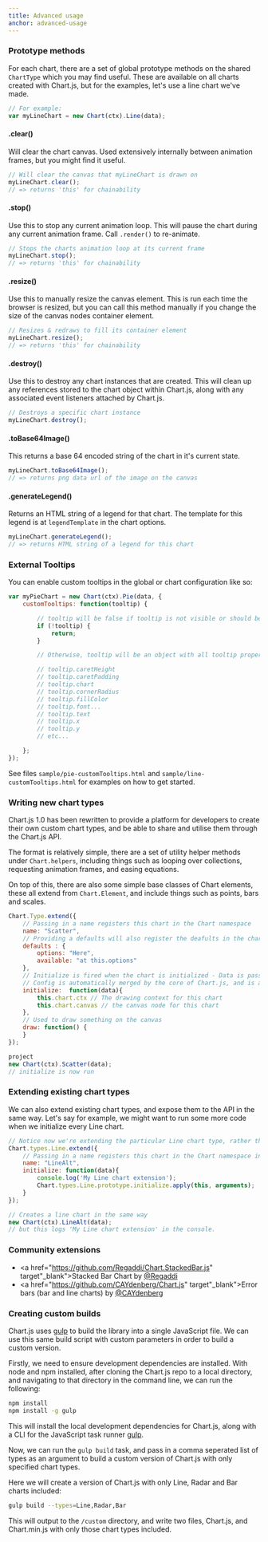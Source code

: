 ```yaml
---
title: Advanced usage
anchor: advanced-usage
---
```



### Prototype methods

For each chart, there are a set of global prototype methods on the shared `ChartType` which you may find useful. These are available on all charts created with Chart.js, but for the examples, let's use a line chart we've made.

```javascript
// For example:
var myLineChart = new Chart(ctx).Line(data);
```

#### .clear()

Will clear the chart canvas. Used extensively internally between animation frames, but you might find it useful.

```javascript
// Will clear the canvas that myLineChart is drawn on
myLineChart.clear();
// => returns 'this' for chainability
```

#### .stop()

Use this to stop any current animation loop. This will pause the chart during any current animation frame. Call `.render()` to re-animate.

```javascript
// Stops the charts animation loop at its current frame
myLineChart.stop();
// => returns 'this' for chainability
```

#### .resize()

Use this to manually resize the canvas element. This is run each time the browser is resized, but you can call this method manually if you change the size of the canvas nodes container element.

```javascript
// Resizes & redraws to fill its container element
myLineChart.resize();
// => returns 'this' for chainability
```

#### .destroy()

Use this to destroy any chart instances that are created. This will clean up any references stored to the chart object within Chart.js, along with any associated event listeners attached by Chart.js.

```javascript
// Destroys a specific chart instance
myLineChart.destroy();
```

#### .toBase64Image()

This returns a base 64 encoded string of the chart in it's current state.

```javascript
myLineChart.toBase64Image();
// => returns png data url of the image on the canvas
```

#### .generateLegend()

Returns an HTML string of a legend for that chart. The template for this legend is at `legendTemplate` in the chart options.

```javascript
myLineChart.generateLegend();
// => returns HTML string of a legend for this chart
```

### External Tooltips

You can enable custom tooltips in the global or chart configuration like so:

```javascript
var myPieChart = new Chart(ctx).Pie(data, {
	customTooltips: function(tooltip) {

        // tooltip will be false if tooltip is not visible or should be hidden
        if (!tooltip) {
            return;
        }

        // Otherwise, tooltip will be an object with all tooltip properties like:

        // tooltip.caretHeight
        // tooltip.caretPadding
        // tooltip.chart
        // tooltip.cornerRadius
        // tooltip.fillColor
        // tooltip.font...
        // tooltip.text
        // tooltip.x
        // tooltip.y
        // etc...

    };
});
```

See files `sample/pie-customTooltips.html` and `sample/line-customTooltips.html` for examples on how to get started.


### Writing new chart types

Chart.js 1.0 has been rewritten to provide a platform for developers to create their own custom chart types, and be able to share and utilise them through the Chart.js API.

The format is relatively simple, there are a set of utility helper methods under `Chart.helpers`, including things such as looping over collections, requesting animation frames, and easing equations.

On top of this, there are also some simple base classes of Chart elements, these all extend from `Chart.Element`, and include things such as points, bars and scales.

```javascript
Chart.Type.extend({
	// Passing in a name registers this chart in the Chart namespace
	name: "Scatter",
	// Providing a defaults will also register the deafults in the chart namespace
	defaults : {
		options: "Here",
		available: "at this.options"
	},
	// Initialize is fired when the chart is initialized - Data is passed in as a parameter
	// Config is automatically merged by the core of Chart.js, and is available at this.options
	initialize:  function(data){
		this.chart.ctx // The drawing context for this chart
		this.chart.canvas // the canvas node for this chart
	},
	// Used to draw something on the canvas
	draw: function() {
	}
});

project
new Chart(ctx).Scatter(data);
// initialize is now run
```

### Extending existing chart types

We can also extend existing chart types, and expose them to the API in the same way. Let's say for example, we might want to run some more code when we initialize every Line chart.

```javascript
// Notice now we're extending the particular Line chart type, rather than the base class.
Chart.types.Line.extend({
	// Passing in a name registers this chart in the Chart namespace in the same way
	name: "LineAlt",
	initialize: function(data){
		console.log('My Line chart extension');
		Chart.types.Line.prototype.initialize.apply(this, arguments);
	}
});

// Creates a line chart in the same way
new Chart(ctx).LineAlt(data);
// but this logs 'My Line chart extension' in the console.
```

### Community extensions

- <a href="https://github.com/Regaddi/Chart.StackedBar.js" target"_blank">Stacked Bar Chart</a> by <a href="https://twitter.com/Regaddi" target="_blank">@Regaddi</a>
- <a href="https://github.com/CAYdenberg/Chart.js" target"_blank">Error bars (bar and line charts)</a> by <a href="https://twitter.com/CAYdenberg" target="_blank">@CAYdenberg</a>

### Creating custom builds

Chart.js uses <a href="http://gulpjs.com/" target="_blank">gulp</a> to build the library into a single JavaScript file. We can use this same build script with custom parameters in order to build a custom version.

Firstly, we need to ensure development dependencies are installed. With node and npm installed, after cloning the Chart.js repo to a local directory, and navigating to that directory in the command line, we can run the following:

```bash
npm install
npm install -g gulp
```

This will install the local development dependencies for Chart.js, along with a CLI for the JavaScript task runner <a href="http://gulpjs.com/" target="_blank">gulp</a>.

Now, we can run the `gulp build` task, and pass in a comma seperated list of types as an argument to build a custom version of Chart.js with only specified chart types.

Here we will create a version of Chart.js with only Line, Radar and Bar charts included:

```bash
gulp build --types=Line,Radar,Bar
```

This will output to the `/custom` directory, and write two files, Chart.js, and Chart.min.js with only those chart types included.
